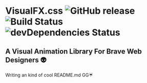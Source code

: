 # VisualFX.css ![GitHub release](https://img.shields.io/badge/release-v0.3.0-brightgreen.svg) ![Build Status](https://img.shields.io/badge/mode-development-orange.svg) ![devDependencies Status](https://img.shields.io/badge/devDependencies-up%20to%20date-blue.svg)
## A Visual Animation Library For Brave Web Designers :alien:
Writing an kind of cool README.md GG:umbrella:
